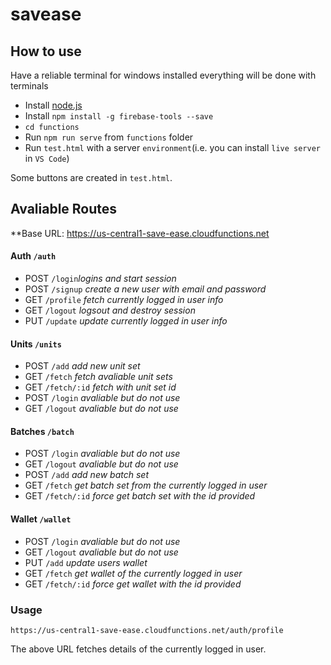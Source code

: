 # savease


## How to use

Have a reliable terminal for windows installed everything will be done with terminals
- Install [node.js](https://nodejs.org)
- Install `npm install -g firebase-tools --save`
- `cd functions` 
- Run `npm run serve` from `functions` folder
- Run  `test.html` with a server `environment`(i.e. you can install `live server` in `VS Code`)


Some buttons are created in `test.html`. 

## Avaliable Routes
**Base URL: https://us-central1-save-ease.cloudfunctions.net

#### Auth `/auth`
- POST `/login`_logins and start session_
- POST `/signup` _create a new user with email and password_
- GET `/profile` _fetch currently logged in user info_
- GET `/logout` _logsout and destroy session_
- PUT  `/update` _update currently logged in user info_

#### Units `/units`
- POST `/add` _add new unit set_
- GET `/fetch` _fetch avaliable unit sets_
- GET `/fetch/:id` _fetch with unit set id_
- POST `/login` _avaliable but do not use_
- GET `/logout` _avaliable but do not use_

#### Batches `/batch`
- POST `/login` _avaliable but do not use_
- GET `/logout` _avaliable but do not use_
- POST `/add` _add new batch set_
- GET `/fetch` _get batch set from the currently logged in user_
- GET `/fetch/:id` _force get batch set with the id provided_ 

#### Wallet `/wallet`
- POST `/login` _avaliable but do not use_
- GET `/logout` _avaliable but do not use_
- PUT `/add` _update users wallet_
- GET `/fetch` _get wallet of the currently logged in user_
- GET `/fetch/:id` _force get wallet with the id provided_

### Usage 

`https://us-central1-save-ease.cloudfunctions.net/auth/profile` 

The above URL fetches details of the currently logged in user. 







